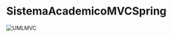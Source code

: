 # SistemaAcademicoMVCSpring

![UMLMVC](https://github.com/AntonioDelGreco/SistemaAcademicoMVCSpring/assets/96153301/14ab670a-da60-479d-b88e-d1c59927ac06)
